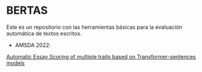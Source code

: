 # BERTAS
Este es un repositorio con las herramientas básicas para la evaluación automática de textos escritos.

- AMSDA 2022:

[Automatic Essay Scoring of multiple traits based on Transformer-sentences models](https://nbviewer.org/github/AprendizajeProfundo/BERTAS/blob/main/Presentacion/nlp_PracticaAutomatic_Scoring-Presentation.slides.html#/)
